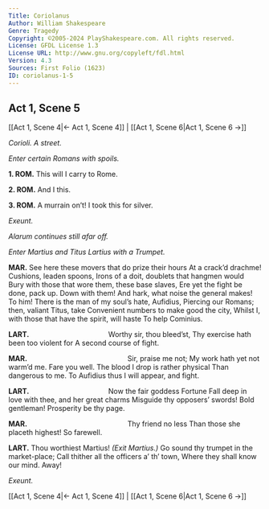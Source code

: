 ```yaml
---
Title: Coriolanus
Author: William Shakespeare
Genre: Tragedy
Copyright: ©2005-2024 PlayShakespeare.com. All rights reserved.
License: GFDL License 1.3
License URL: http://www.gnu.org/copyleft/fdl.html
Version: 4.3
Sources: First Folio (1623)
ID: coriolanus-1-5
---
```


## Act 1, Scene 5
[[Act 1, Scene 4|← Act 1, Scene 4]] | [[Act 1, Scene 6|Act 1, Scene 6 →]]

*Corioli. A street.*

*Enter certain Romans with spoils.*

**1. ROM.**
This will I carry to Rome.

**2. ROM.**
And I this.

**3. ROM.**
A murrain on’t! I took this for silver.

*Exeunt.*

*Alarum continues still afar off.*

*Enter Martius and Titus Lartius with a Trumpet.*

**MAR.**
See here these movers that do prize their hours
At a crack’d drachme! Cushions, leaden spoons,
Irons of a doit, doublets that hangmen would
Bury with those that wore them, these base slaves,
Ere yet the fight be done, pack up. Down with them!
And hark, what noise the general makes! To him!
There is the man of my soul’s hate, Aufidius,
Piercing our Romans; then, valiant Titus, take
Convenient numbers to make good the city,
Whilst I, with those that have the spirit, will haste
To help Cominius.

**LART.**
           Worthy sir, thou bleed’st,
Thy exercise hath been too violent for
A second course of fight.

**MAR.**
              Sir, praise me not;
My work hath yet not warm’d me. Fare you well.
The blood I drop is rather physical
Than dangerous to me. To Aufidius thus
I will appear, and fight.

**LART.**
           Now the fair goddess Fortune
Fall deep in love with thee, and her great charms
Misguide thy opposers’ swords! Bold gentleman!
Prosperity be thy page.

**MAR.**
              Thy friend no less
Than those she placeth highest! So farewell.

**LART.**
Thou worthiest Martius!
*(Exit Martius.)*
Go sound thy trumpet in the market-place;
Call thither all the officers a’ th’ town,
Where they shall know our mind. Away!

*Exeunt.*

[[Act 1, Scene 4|← Act 1, Scene 4]] | [[Act 1, Scene 6|Act 1, Scene 6 →]]
